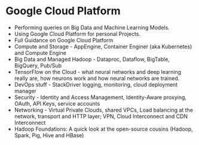 # Google Cloud Platform

- Performing queries on Big Data and Machine Learning Models.
- Using Google Cloud Platform for personal Projects.
- Full Guidance on Google Cloud Platform
- Compute and Storage - AppEngine, Container Enginer (aka Kubernetes) and Compute Engine
- Big Data and Managed Hadoop - Dataproc, Dataflow, BigTable, BigQuery, Pub/Sub 
- TensorFlow on the Cloud - what neural networks and deep learning really are, how neurons work and how neural networks are trained.
- DevOps stuff - StackDriver logging, monitoring, cloud deployment manager
- Security - Identity and Access Management, Identity-Aware proxying, OAuth, API Keys, service accounts
- Networking - Virtual Private Clouds, shared VPCs, Load balancing at the network, transport and HTTP layer; VPN, Cloud Interconnect and CDN Interconnect
- Hadoop Foundations: A quick look at the open-source cousins (Hadoop, Spark, Pig, Hive and HBase)
